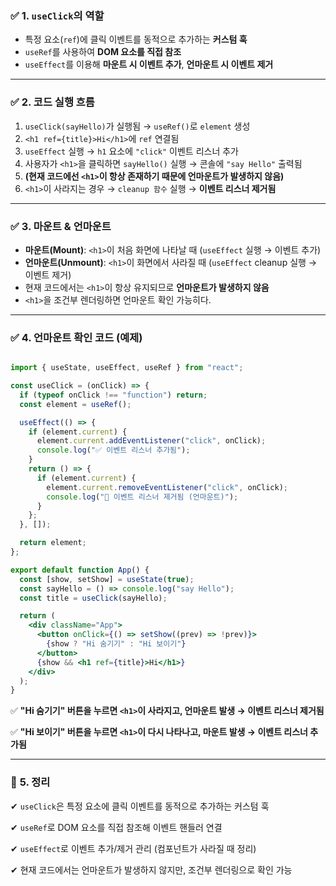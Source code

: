 ### ✅ **1. `useClick`의 역할**

- 특정 요소(`ref`)에 클릭 이벤트를 동적으로 추가하는 **커스텀 훅**
- `useRef`를 사용하여 **DOM 요소를 직접 참조**
- `useEffect`를 이용해 **마운트 시 이벤트 추가**, **언마운트 시 이벤트 제거**

---

### ✅ **2. 코드 실행 흐름**

1. `useClick(sayHello)`가 실행됨 → `useRef()`로 `element` 생성
2. `<h1 ref={title}>Hi</h1>`에 `ref` 연결됨
3. `useEffect` 실행 → `h1` 요소에 `"click"` 이벤트 리스너 추가
4. 사용자가 `<h1>`을 클릭하면 `sayHello()` 실행 → 콘솔에 `"say Hello"` 출력됨
5. **(현재 코드에선 `<h1>`이 항상 존재하기 때문에 언마운트가 발생하지 않음)**
6. `<h1>`이 사라지는 경우 → `cleanup 함수` 실행 → **이벤트 리스너 제거됨**

---

### ✅ **3. 마운트 & 언마운트**

- **마운트(Mount)**: `<h1>`이 처음 화면에 나타날 때 (`useEffect` 실행 → 이벤트 추가)
- **언마운트(Unmount)**: `<h1>`이 화면에서 사라질 때 (`useEffect` cleanup 실행 → 이벤트 제거)
- 현재 코드에서는 `<h1>`이 항상 유지되므로 **언마운트가 발생하지 않음**
- `<h1>`을 조건부 렌더링하면 언마운트 확인 가능히다.

---

### ✅ **4. 언마운트 확인 코드 (예제)**

```jsx

import { useState, useEffect, useRef } from "react";

const useClick = (onClick) => {
  if (typeof onClick !== "function") return;
  const element = useRef();

  useEffect(() => {
    if (element.current) {
      element.current.addEventListener("click", onClick);
      console.log("✅ 이벤트 리스너 추가됨");
    }
    return () => {
      if (element.current) {
        element.current.removeEventListener("click", onClick);
        console.log("🛑 이벤트 리스너 제거됨 (언마운트)");
      }
    };
  }, []);

  return element;
};

export default function App() {
  const [show, setShow] = useState(true);
  const sayHello = () => console.log("say Hello");
  const title = useClick(sayHello);

  return (
    <div className="App">
      <button onClick={() => setShow((prev) => !prev)}>
        {show ? "Hi 숨기기" : "Hi 보이기"}
      </button>
      {show && <h1 ref={title}>Hi</h1>}
    </div>
  );
}

```

✅ **"Hi 숨기기" 버튼을 누르면 `<h1>`이 사라지고, 언마운트 발생 → 이벤트 리스너 제거됨**

✅ **"Hi 보이기" 버튼을 누르면 `<h1>`이 다시 나타나고, 마운트 발생 → 이벤트 리스너 추가됨**

---

### 🎯 **5. 정리**

✔ `useClick`은 특정 요소에 클릭 이벤트를 동적으로 추가하는 커스텀 훅

✔ `useRef`로 DOM 요소를 직접 참조해 이벤트 핸들러 연결

✔ `useEffect`로 이벤트 추가/제거 관리 (컴포넌트가 사라질 때 정리)

✔ 현재 코드에서는 언마운트가 발생하지 않지만, 조건부 렌더링으로 확인 가능